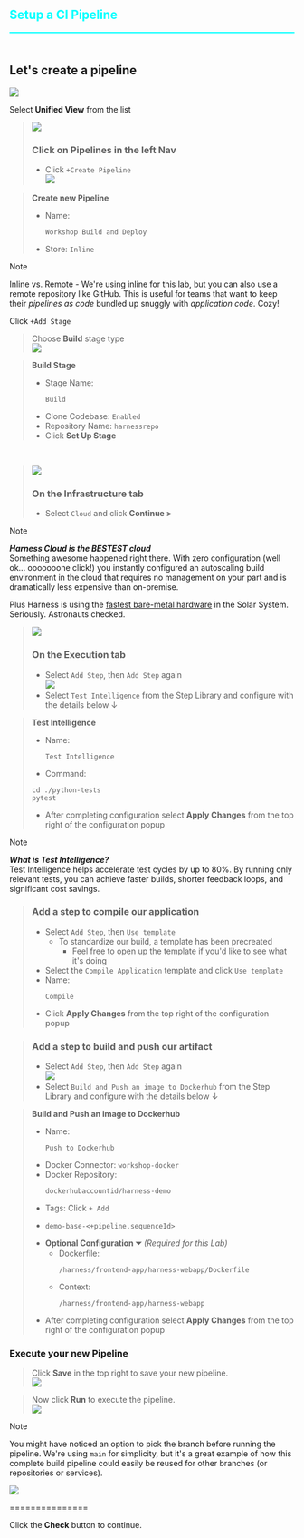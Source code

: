 
<style type="text/css" rel="stylesheet">
hr.cyan { background-color: cyan; color: cyan; height: 2px; margin-bottom: -10px; }
h2.cyan { color: cyan; }
</style><h2 class="cyan">Setup a CI Pipeline</h2>
<hr class="cyan">
<br><br>

## Let's create a pipeline
![](https://raw.githubusercontent.com/harness-community/field-workshops/main/assets/images/module_unified.png)

Select **Unified View** from the list <br>

> ![](https://raw.githubusercontent.com/harness-community/field-workshops/main/assets/images/nav_pipelines.png)
> ### Click on **Pipelines** in the left Nav
> - Click `+Create Pipeline` \
>     ![](https://raw.githubusercontent.com/harness-community/field-workshops/main/assets/images/pipeline_create.png)

> **Create new Pipeline**
> - Name: <pre>`Workshop Build and Deploy`</pre>
> - Store: `Inline`

> [!NOTE]
> Inline vs. Remote - We're using inline for this lab, but you can also use a remote repository like GitHub. This is useful for teams that want to keep their _pipelines as code_ bundled up snuggly with _application code_. Cozy!

Click `+Add Stage` <br>

> Choose **Build** stage type <br>
> ![](https://raw.githubusercontent.com/harness-community/field-workshops/main/assets/images/pipeline_stage_build.png)

> **Build Stage**
> - Stage Name: <pre>`Build`</pre>
> - Clone Codebase: `Enabled`
> - Repository Name: `harnessrepo`
> - Click **Set Up Stage**

<br>

> ![](https://raw.githubusercontent.com/harness-community/field-workshops/main/assets/images/pipeline_tab_infrastructure.png)
> ### On the  **Infrastructure** tab
> - Select `Cloud` and click **Continue >**

> [!NOTE]
> ***Harness Cloud is the BESTEST cloud*** <br>
> Something awesome happened right there. With zero configuration (well ok... ooooooone click!) you instantly configured an autoscaling build environment in the cloud that requires no management on your part and is dramatically less expensive than on-premise.

Plus Harness is using the [fastest bare-metal hardware](https://www.harness.io/products/continuous-integration/ci-cloud) in the Solar System. Seriously. Astronauts checked.
<br>

> ![](https://raw.githubusercontent.com/harness-community/field-workshops/main/assets/images/pipeline_tab_execution.png)
> ### On the  **Execution** tab
> - Select `Add Step`, then `Add Step` again \
>     ![](https://raw.githubusercontent.com/harness-community/field-workshops/main/unscripted-workshop-2024/assets/images/unscripted_pipeline_build_test_intelligence.png)
> - Select `Test Intelligence` from the Step Library and configure with the details below ↓


> **Test Intelligence**
> - Name: <pre>`Test Intelligence`</pre>
> - Command:
>  ```
>  cd ./python-tests
>  pytest
>  ```
> - After completing configuration select **Apply Changes** from the top right of the configuration popup

> [!NOTE]
> ***What is Test Intelligence?*** <br>
> Test Intelligence helps accelerate test cycles by up to 80%. By running only relevant tests, you can achieve faster builds, shorter feedback loops, and significant cost savings.

> ### Add a step to compile our application
> - Select `Add Step`,  then `Use template`
>   - To standardize our build, a template has been precreated
>     - Feel free to open up the template if you'd like to see what it's doing
> - Select the `Compile Application` template and click `Use template`
> - Name: <pre>`Compile`</pre>
> - Click **Apply Changes** from the top right of the configuration popup

> ### Add a step to build and push our artifact
> - Select `Add Step`, then `Add Step` again \
>     ![](https://raw.githubusercontent.com/harness-community/field-workshops/main/unscripted-workshop-2024/assets/images/unscripted_pipeline_build_dockerhub.png)
> - Select `Build and Push an image to Dockerhub` from the Step Library and configure with the details below ↓

> **Build and Push an image to Dockerhub**
> - Name: <pre>`Push to Dockerhub`</pre>
> - Docker Connector: `workshop-docker`
> - Docker Repository: <pre>`dockerhubaccountid/harness-demo`</pre>
> - Tags: Click `+ Add`
> - <pre><code>demo-base-<+pipeline.sequenceId></code></pre>
> - **Optional Configuration  ⏷** *(Required for this Lab)*
>   - Dockerfile: <pre>`/harness/frontend-app/harness-webapp/Dockerfile`</pre>
>   - Context: <pre>`/harness/frontend-app/harness-webapp`</pre>
> - After completing configuration select **Apply Changes** from the top right of the configuration popup

### Execute your new Pipeline
> Click **Save** in the top right to save your new pipeline. <br>
> ![](https://raw.githubusercontent.com/harness-community/field-workshops/main/assets/images/pipeline_save.png)

> Now click **Run** to execute the pipeline. <br>
> ![](https://raw.githubusercontent.com/harness-community/field-workshops/main/assets/images/pipeline_run.png)

> [!NOTE]
> You might have noticed an option to pick the branch before running the pipeline. We're using `main` for simplicity, but it's a great example of how this complete build pipeline could easily be reused for other branches (or repositories or services).

![](https://raw.githubusercontent.com/harness-community/field-workshops/main/unscripted-workshop-2024/assets/images/unscripted_lab2_execution.png)

===============

Click the **Check** button to continue.
